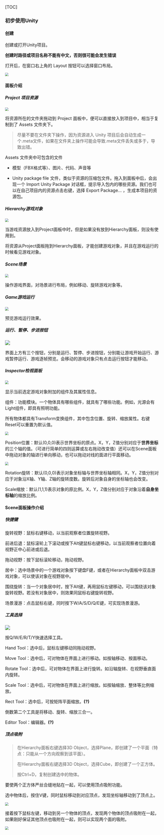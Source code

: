 [TOC]

### 初步使用Unity

#### 创建

创建或打开Unity项目。

**创建时路径或项目名称不能有中文，否则很可能会发生错误**



打开后，在窗口右上角的 Layout 按钮可以选择窗口布局。

<img src="图片\2-1.jpg" style="zoom:70%;" />



#### 面板介绍

##### Project 项目资源

<img src="图片\2-2.jpg" style="zoom:70%;" />

将资源所在的文件夹拖动到 Project 面板中，便可以直接放入到项目中，相当于复制到了 Assets 文件夹下。

> 尽量不要在文件夹下操作，因为资源进入 Unity 项目后会自动生成一个.meta文件，如果在文件夹上操作可能会导致.meta文件丢失或多于，导致出错。

Assets 文件夹中可包含的文件

- 模型（FBX格式等）、图片、代码、声音等

- Unity package file 文件，类似于资源的压缩包文件。拖入到面板中后，会出现一个 Import Unity Package 对话框，提示导入包内的哪些资源。我们也可以在自己项目内的资源点击右键，选择 Export Package... ，生成本项目的资源包。



##### Hierarchy游戏对象

<img src="图片\2-3.jpg" style="zoom:70%;" />

当游戏资源放入到Project面板中时，但是如果没有放到Hierarchy面板，则没有使用到。

将资源从Project面板拖到Hierarchy面板，才能创建游戏对象，并且在游戏运行的时候看见游戏对象。



##### Scene场景

<img src="图片\2-4.jpg" style="zoom:70%;" />

操作游戏界面，对场景进行布局，例如移动、旋转游戏对象等。



##### Game游戏运行

<img src="图片\2-5.jpg" style="zoom:70%;" />

预览游戏运行效果。



##### 运行、暂停、步进按钮

<img src="图片\2-6.jpg" />

界面上方有三个按钮，分别是运行、暂停、步进按钮，分别能让游戏开始运行、游戏暂停运行、游戏逐帧预览。会移动的游戏对象只有点击运行按钮才能移动。



##### Inspector检视面板

<img src="图片\2-7.jpg" style="zoom:70%;" />

显示当前选定游戏对象附加的组件及其属性信息。

组件：功能模块。一个物体具有哪些组件，就具有了哪些功能。例如，光源会有Light组件，即具有照明功能。

所有物体都具有Transform变换组件，其中包含位置、旋转、缩放属性。右键Reset可以重置为默认值。

<img src="图片\2-8.jpg" style="zoom:70%;" />

Position位置：默认(0,0,0)表示世界坐标的原点。X，Y，Z值分别对应于**世界坐标**的三个轴的值。（可进行简单的四则运算或左右拖动改变值）还可以在Scene面板中拖动对象的轴进行单向移动，也可以拖动对线的面进行平面移动。

<img src="图片\2-9.jpg" style="zoom:70%;" />

Rotation旋转：默认(0,0,0)表示对象坐标轴与世界坐标轴相同。X，Y，Z值分别对应于对象沿X轴、Y轴、Z轴的旋转度数。旋转后对象自身的坐标轴也会改变。

Scale缩放：默认(1,1,1)表示对象的原比例。X，Y，Z值分别对应于对象沿着**自身坐标轴**的缩放比例。



#### Scene面板操作介绍

##### 快捷键

旋转视野：鼠标右键移动，以当前观察者位置旋转视野。

前进后退：鼠标滚轮上下滚动或按下Alt键鼠标右键移动，以当前观察者位置向着视野正中心前进或后退。

拖动视野：按下鼠标滚轮移动，拖动视野。

居中：选中场景中的一个游戏对象按下键盘F键，或者在Hierarchy面板中双击游戏对象，可以使该对象在视野居中。

围绕旋转：当一个对象居中时，按下Alt键，再用鼠标左键移动，可以围绕该对象旋转视野。若没有对象居中，则效果同鼠标右键旋转视野。

场景漫游：点击鼠标右键，同时按下W/A/S/D/Q/E键，可实现场景漫游。



##### 工具选择

<img src="图片\2-10.jpg" />

按Q/W/E/R/T/Y快速选择工具。

Hand Tool：选中后，鼠标左键移动同拖动视野。

Move Tool：选中后，可对物体在界面上进行移动。如按轴移动、按面移动。

Rotate Tool：选中后，可对物体在界面上进行旋转。如沿轴旋转、在视野垂直面内旋转。

Scale Tool：选中后，可对物体在界面上进行缩放。如按轴缩放、整体等比例缩放。

Rect Tool：选中后，可按矩阵平面缩放。**(?)**

倒数第二个工具是将移动、旋转、缩放三合一。

Editor Tool：编辑器。**(?)**



##### 顶点吸附

> 在Hierarchy面板右键选择3D Object，选择Plane，即创建了一个平面（特点：只能从一个方向观察到该平面）。
>
> 在Hierarchy面板右键选择3D Object，选择Cube，即创建了一个正方体。
>
> 按Ctrl+D，复制创建选中的物体。

要使两个正方体严丝合缝地贴在一起，可以使用顶点吸附功能。

选中物体后，按住V键，同时鼠标移动到对应顶点，发现坐标轴移动到了顶点上。

<img src="图片\2-11.jpg" style="zoom:70%;" />

接着按下鼠标左键，移动到另一个物体的顶点，发现两个物体的顶点吸附在一起，如果刚好保证其他顶点也吸附在一起，则可以实现两个面的吸附。

<img src="图片\2-12.jpg" style="zoom:70%;" />

